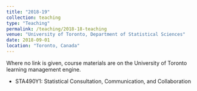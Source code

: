 ```yaml
---
title: "2018-19"
collection: teaching
type: "Teaching"
permalink: /teaching/2018-18-teaching
venue: "University of Toronto, Department of Statistical Sciences"
date: 2018-09-01
location: "Toronto, Canada"
---
```


Where no link is given, course materials are on the University of Toronto learning management engine.

* STA490Y1: Statistical Consultation, Communication, and Collaboration


